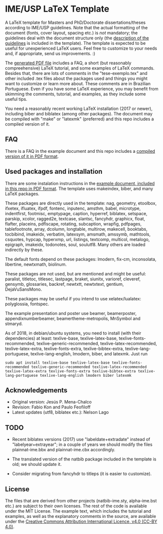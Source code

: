 # IME/USP LaTeX Template

A LaTeX template for Masters and PhD/Doctorate dissertations/theses
according to IME/USP guidelines. Note that the actual formatting of
the document (fonts, cover layout, spacing etc.) is *not* mandatory;
the guidelines deal with the document structure only (the [description
of the guidelines](https://www.ime.usp.br/dcc/pos/normas/tesesedissertacoes)
is included in the template). The template is expected to be useful
for unexperienced LaTeX users. Feel free to customize to your needs
and, if appropriate, send us improvements. :)

The [generated PDF file](https://gitlab.com/ccsl-usp/modelo-latex/raw/master/pre-compilados/tese-exemplo-plainnat-ime.pdf?inline=false)
includes a FAQ, a short (but reasonably
compreehensive) LaTeX tutorial, and some examples of LaTeX commands.
Besides that, there are lots of comments in the "tese-exemplo.tex"
and other included .tex files about the packages used and things
you might want to customize or learn more about. These comments are
in Brazilian Portuguese. Even if you have some LaTeX experience, you
may benefit from skimming the comments, tutorial, and examples, as
they include some useful tips.

You need a reasonably recent working LaTeX installation (2017 or
newer), including biber and biblatex (among other packages). The
document may be compiled with "make" or "latexmk" (preferred) and
this repo includes a compiled version of it.

## FAQ

There is a FAQ in the example document and this repo includes a
[compiled version of it in PDF format](https://gitlab.com/ccsl-usp/modelo-latex/raw/master/pre-compilados/tese-exemplo-plainnat-ime.pdf?inline=false).

## Used packages and installation

There are some instalation instructions in the [example document,
included in this repo in PDF format](https://gitlab.com/ccsl-usp/modelo-latex/raw/master/pre-compilados/tese-exemplo-plainnat-ime.pdf?inline=false).
The template uses makeindex, biber, and many LaTeX packages.

These packages are directly used in the template: nag, geometry, etoolbox,
ifxetex, ifluatex, ifpdf, fontenc, inputenc, amsthm, babel, microtype,
indentfirst, footmisc, emptypage, caption, hyperref, biblatex,
setspace, parskip, xcolor, ragged2e, textcase, slantsc, fancyhdr,
graphicx, float, flafter, placeins, pdflscape, rotating, subcaption,
wrapfig, pdfpages, tablefootnote, array, dcolumn, longtable, multirow,
makecell, booktabs, tocbibind, imakeidx, verbatim, latexsym, amsmath,
amssymb, mathtools, csquotes, hypcap, hyperxmp, url, listings,
textcomp, multicol, metalogo, epigraph, imakeidx, todonotes, soul,
soulutf8. Many others are loaded indirectly by these.

The default fonts depend on these packages: lmodern, fix-cm,
inconsolata, libertine, newtxmath, biolinum.

These packages are not used, but are mentioned and might be useful:
paralist, titletoc, titlesec, lastpage, braket, siunitx, varioref,
cleveref, gensymb, glossaries, backref, newtxtt, newtxtext,
gentium, DejaVuSansMono.

These packages may be useful if you intend to use xelatex/lualatex:
polyglossia, fontspec.

The example presentation and poster use beamer, beamerposter,
appendixnumberbeamer, beamertheme-metropolis, MnSymbol and stmaryd.

As of 2018, in debian/ubuntu systems, you need to install (with their
dependencies) at least: texlive-base, texlive-latex-base,
texlive-fonts-recommended, texlive-generic-recommended,
texlive-latex-recommended, texlive-latex-extra, texlive-fonts-extra,
texlive-bibtex-extra, texlive-lang-portuguese, texlive-lang-english,
lmodern, biber, and latexmk. Just run

`sudo apt install texlive-base texlive-latex-base texlive-fonts-recommended texlive-generic-recommended texlive-latex-recommended texlive-latex-extra texlive-fonts-extra texlive-bibtex-extra texlive-lang-portuguese texlive-lang-english lmodern biber latexmk`

## Acknowledgements

 * Original version: Jesús P. Mena-Chalco
 * Revision: Fabio Kon and Paulo Feofiloff
 * Latest updates (utf8, biblatex etc.): Nelson Lago

## TODO

 * Recent biblatex versions (2017) use "labeldate+extradate" instead of
   "labelyear+extrayear"; in a couple of years we should modify the
   files plainnat-ime.bbx and plainnat-ime.cbx accordingly.

 * The translated version of the natbib package included in the template
   is old; we should update it.

 * Consider migrating from fancyhdr to titleps (it is easier to customize).

## License

The files that are derived from other projects (natbib-ime.sty,
alpha-ime.bst etc.) are subject to their own licenses. The rest
of the code is available under the MIT License. The example text,
which includes the tutorial and examples, as well as the explanatory
comments in the source, are available under the [Creative Commons
Attribution International Licence, v4.0 (CC-BY 4.0)](https://creativecommons.org/licenses/by/4.0/).
